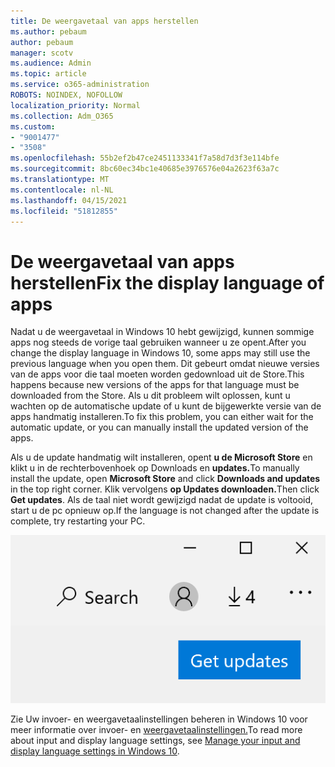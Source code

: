 ```yaml
---
title: De weergavetaal van apps herstellen
ms.author: pebaum
author: pebaum
manager: scotv
ms.audience: Admin
ms.topic: article
ms.service: o365-administration
ROBOTS: NOINDEX, NOFOLLOW
localization_priority: Normal
ms.collection: Adm_O365
ms.custom:
- "9001477"
- "3508"
ms.openlocfilehash: 55b2ef2b47ce2451133341f7a58d7d3f3e114bfe
ms.sourcegitcommit: 8bc60ec34bc1e40685e3976576e04a2623f63a7c
ms.translationtype: MT
ms.contentlocale: nl-NL
ms.lasthandoff: 04/15/2021
ms.locfileid: "51812855"
---
```

# <a name="fix-the-display-language-of-apps"></a><span data-ttu-id="92409-102">De weergavetaal van apps herstellen</span><span class="sxs-lookup"><span data-stu-id="92409-102">Fix the display language of apps</span></span>

<span data-ttu-id="92409-103">Nadat u de weergavetaal in Windows 10 hebt gewijzigd, kunnen sommige apps nog steeds de vorige taal gebruiken wanneer u ze opent.</span><span class="sxs-lookup"><span data-stu-id="92409-103">After you change the display language in Windows 10, some apps may still use the previous language when you open them.</span></span> <span data-ttu-id="92409-104">Dit gebeurt omdat nieuwe versies van de apps voor die taal moeten worden gedownload uit de Store.</span><span class="sxs-lookup"><span data-stu-id="92409-104">This happens because new versions of the apps for that language must be downloaded from the Store.</span></span> <span data-ttu-id="92409-105">Als u dit probleem wilt oplossen, kunt u wachten op de automatische update of u kunt de bijgewerkte versie van de apps handmatig installeren.</span><span class="sxs-lookup"><span data-stu-id="92409-105">To fix this problem, you can either wait for the automatic update, or you can manually install the updated version of the apps.</span></span>

<span data-ttu-id="92409-106">Als u de update handmatig wilt installeren, opent **u de Microsoft Store** en klikt u in de rechterbovenhoek op Downloads en **updates.**</span><span class="sxs-lookup"><span data-stu-id="92409-106">To manually install the update, open **Microsoft Store** and click **Downloads and updates** in the top right corner.</span></span> <span data-ttu-id="92409-107">Klik vervolgens **op Updates downloaden.**</span><span class="sxs-lookup"><span data-stu-id="92409-107">Then click **Get updates**.</span></span> <span data-ttu-id="92409-108">Als de taal niet wordt gewijzigd nadat de update is voltooid, start u de pc opnieuw op.</span><span class="sxs-lookup"><span data-stu-id="92409-108">If the language is not changed after the update is complete, try restarting your PC.</span></span>

![Updates downloaden.](media/get-updates.png)

<span data-ttu-id="92409-110">Zie Uw invoer- en weergavetaalinstellingen beheren in Windows 10 voor meer informatie over invoer- en [weergavetaalinstellingen.](https://support.microsoft.com/help/4027670/windows-10-add-and-switch-input-and-display-language-preferences)</span><span class="sxs-lookup"><span data-stu-id="92409-110">To read more about input and display language settings, see [Manage your input and display language settings in Windows 10](https://support.microsoft.com/help/4027670/windows-10-add-and-switch-input-and-display-language-preferences).</span></span>
